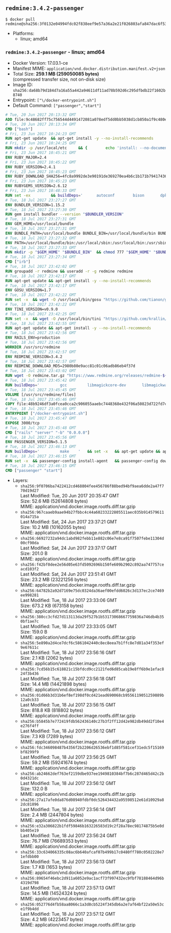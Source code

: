 ## `redmine:3.4.2-passenger`

```console
$ docker pull redmine@sha256:3f0132e04994fdc02f838eef9e57a36a2e21f026803afa847dac6f530006710a
```

-	Platforms:
	-	linux; amd64

### `redmine:3.4.2-passenger` - linux; amd64

-	Docker Version: 17.03.1-ce
-	Manifest MIME: `application/vnd.docker.distribution.manifest.v2+json`
-	Total Size: **259.1 MB (259050085 bytes)**  
	(compressed transfer size, not on-disk size)
-	Image ID: `sha256:da68b79d184d7a16a55a442a94611df11ad78b592d6c295dfbdb22f1602b8740`
-	Entrypoint: `["\/docker-entrypoint.sh"]`
-	Default Command: `["passenger","start"]`

```dockerfile
# Tue, 20 Jun 2017 20:13:32 GMT
ADD file:9c48682ff75c756544d4491472081a078edf5dd0bb5038d1cb850a1f9c480e3e in / 
# Tue, 20 Jun 2017 20:13:34 GMT
CMD ["bash"]
# Fri, 23 Jun 2017 10:24:23 GMT
RUN apt-get update 	&& apt-get install -y --no-install-recommends 		bzip2 		ca-certificates 		libffi-dev 		libgdbm3 		libssl-dev 		libyaml-dev 		procps 		zlib1g-dev 	&& rm -rf /var/lib/apt/lists/*
# Fri, 23 Jun 2017 10:24:25 GMT
RUN mkdir -p /usr/local/etc 	&& { 		echo 'install: --no-document'; 		echo 'update: --no-document'; 	} >> /usr/local/etc/gemrc
# Fri, 23 Jun 2017 10:45:21 GMT
ENV RUBY_MAJOR=2.4
# Fri, 23 Jun 2017 10:45:22 GMT
ENV RUBY_VERSION=2.4.1
# Fri, 23 Jun 2017 10:45:23 GMT
ENV RUBY_DOWNLOAD_SHA256=4fc8a9992de3e90191de369270ea4b6c1b171b7941743614cc50822ddc1fe654
# Fri, 23 Jun 2017 10:45:23 GMT
ENV RUBYGEMS_VERSION=2.6.12
# Fri, 23 Jun 2017 10:48:33 GMT
RUN set -ex 		&& buildDeps=' 		autoconf 		bison 		dpkg-dev 		gcc 		libbz2-dev 		libgdbm-dev 		libglib2.0-dev 		libncurses-dev 		libreadline-dev 		libxml2-dev 		libxslt-dev 		make 		ruby 		wget 		xz-utils 	' 	&& apt-get update 	&& apt-get install -y --no-install-recommends $buildDeps 	&& rm -rf /var/lib/apt/lists/* 		&& wget -O ruby.tar.xz "https://cache.ruby-lang.org/pub/ruby/${RUBY_MAJOR%-rc}/ruby-$RUBY_VERSION.tar.xz" 	&& echo "$RUBY_DOWNLOAD_SHA256 *ruby.tar.xz" | sha256sum -c - 		&& mkdir -p /usr/src/ruby 	&& tar -xJf ruby.tar.xz -C /usr/src/ruby --strip-components=1 	&& rm ruby.tar.xz 		&& cd /usr/src/ruby 		&& { 		echo '#define ENABLE_PATH_CHECK 0'; 		echo; 		cat file.c; 	} > file.c.new 	&& mv file.c.new file.c 		&& autoconf 	&& gnuArch="$(dpkg-architecture --query DEB_BUILD_GNU_TYPE)" 	&& ./configure 		--build="$gnuArch" 		--disable-install-doc 		--enable-shared 	&& make -j "$(nproc)" 	&& make install 		&& apt-get purge -y --auto-remove $buildDeps 	&& cd / 	&& rm -r /usr/src/ruby 		&& gem update --system "$RUBYGEMS_VERSION"
# Tue, 18 Jul 2017 23:27:27 GMT
ENV BUNDLER_VERSION=1.15.2
# Tue, 18 Jul 2017 23:27:30 GMT
RUN gem install bundler --version "$BUNDLER_VERSION"
# Tue, 18 Jul 2017 23:27:31 GMT
ENV GEM_HOME=/usr/local/bundle
# Tue, 18 Jul 2017 23:27:31 GMT
ENV BUNDLE_PATH=/usr/local/bundle BUNDLE_BIN=/usr/local/bundle/bin BUNDLE_SILENCE_ROOT_WARNING=1 BUNDLE_APP_CONFIG=/usr/local/bundle
# Tue, 18 Jul 2017 23:27:32 GMT
ENV PATH=/usr/local/bundle/bin:/usr/local/sbin:/usr/local/bin:/usr/sbin:/usr/bin:/sbin:/bin
# Tue, 18 Jul 2017 23:27:33 GMT
RUN mkdir -p "$GEM_HOME" "$BUNDLE_BIN" 	&& chmod 777 "$GEM_HOME" "$BUNDLE_BIN"
# Tue, 18 Jul 2017 23:27:34 GMT
CMD ["irb"]
# Tue, 18 Jul 2017 23:42:02 GMT
RUN groupadd -r redmine && useradd -r -g redmine redmine
# Tue, 18 Jul 2017 23:42:17 GMT
RUN apt-get update && apt-get install -y --no-install-recommends 		ca-certificates 		wget 	&& rm -rf /var/lib/apt/lists/*
# Tue, 18 Jul 2017 23:42:17 GMT
ENV GOSU_VERSION=1.7
# Tue, 18 Jul 2017 23:42:22 GMT
RUN set -x 	&& wget -O /usr/local/bin/gosu "https://github.com/tianon/gosu/releases/download/$GOSU_VERSION/gosu-$(dpkg --print-architecture)" 	&& wget -O /usr/local/bin/gosu.asc "https://github.com/tianon/gosu/releases/download/$GOSU_VERSION/gosu-$(dpkg --print-architecture).asc" 	&& export GNUPGHOME="$(mktemp -d)" 	&& gpg --keyserver ha.pool.sks-keyservers.net --recv-keys B42F6819007F00F88E364FD4036A9C25BF357DD4 	&& gpg --batch --verify /usr/local/bin/gosu.asc /usr/local/bin/gosu 	&& rm -r "$GNUPGHOME" /usr/local/bin/gosu.asc 	&& chmod +x /usr/local/bin/gosu 	&& gosu nobody true
# Tue, 18 Jul 2017 23:42:22 GMT
ENV TINI_VERSION=v0.9.0
# Tue, 18 Jul 2017 23:42:25 GMT
RUN set -x 	&& wget -O /usr/local/bin/tini "https://github.com/krallin/tini/releases/download/$TINI_VERSION/tini" 	&& wget -O /usr/local/bin/tini.asc "https://github.com/krallin/tini/releases/download/$TINI_VERSION/tini.asc" 	&& export GNUPGHOME="$(mktemp -d)" 	&& gpg --keyserver ha.pool.sks-keyservers.net --recv-keys 6380DC428747F6C393FEACA59A84159D7001A4E5 	&& gpg --batch --verify /usr/local/bin/tini.asc /usr/local/bin/tini 	&& rm -r "$GNUPGHOME" /usr/local/bin/tini.asc 	&& chmod +x /usr/local/bin/tini 	&& tini -h
# Tue, 18 Jul 2017 23:42:55 GMT
RUN apt-get update && apt-get install -y --no-install-recommends 		imagemagick 		libmysqlclient18 		libpq5 		libsqlite3-0 				bzr 		git 		mercurial 		openssh-client 		subversion 	&& rm -rf /var/lib/apt/lists/*
# Tue, 18 Jul 2017 23:42:56 GMT
ENV RAILS_ENV=production
# Tue, 18 Jul 2017 23:42:56 GMT
WORKDIR /usr/src/redmine
# Tue, 18 Jul 2017 23:42:57 GMT
ENV REDMINE_VERSION=3.4.2
# Tue, 18 Jul 2017 23:42:57 GMT
ENV REDMINE_DOWNLOAD_MD5=2980b80e9acc81c01c06adb86eb4f37d
# Tue, 18 Jul 2017 23:43:02 GMT
RUN wget -O redmine.tar.gz "https://www.redmine.org/releases/redmine-${REDMINE_VERSION}.tar.gz" 	&& echo "$REDMINE_DOWNLOAD_MD5 redmine.tar.gz" | md5sum -c - 	&& tar -xvf redmine.tar.gz --strip-components=1 	&& rm redmine.tar.gz files/delete.me log/delete.me 	&& mkdir -p tmp/pdf public/plugin_assets 	&& chown -R redmine:redmine ./
# Tue, 18 Jul 2017 23:45:42 GMT
RUN buildDeps=' 		gcc 		libmagickcore-dev 		libmagickwand-dev 		libmysqlclient-dev 		libpq-dev 		libsqlite3-dev 		make 		patch 	' 	&& set -ex 	&& apt-get update && apt-get install -y $buildDeps --no-install-recommends 	&& rm -rf /var/lib/apt/lists/* 	&& bundle install --without development test 	&& for adapter in mysql2 postgresql sqlite3; do 		echo "$RAILS_ENV:" > ./config/database.yml; 		echo "  adapter: $adapter" >> ./config/database.yml; 		bundle install --without development test; 		cp Gemfile.lock "Gemfile.lock.${adapter}"; 	done 	&& rm ./config/database.yml 	&& apt-get purge -y --auto-remove $buildDeps
# Tue, 18 Jul 2017 23:45:45 GMT
VOLUME [/usr/src/redmine/files]
# Tue, 18 Jul 2017 23:45:46 GMT
COPY file:48b9246df3a0fcea0cca2c906055aaebc7448368e432f06a50823d722fd7c9ce in / 
# Tue, 18 Jul 2017 23:45:46 GMT
ENTRYPOINT ["/docker-entrypoint.sh"]
# Tue, 18 Jul 2017 23:45:47 GMT
EXPOSE 3000/tcp
# Tue, 18 Jul 2017 23:45:48 GMT
CMD ["rails" "server" "-b" "0.0.0.0"]
# Tue, 18 Jul 2017 23:45:56 GMT
ENV PASSENGER_VERSION=5.1.5
# Tue, 18 Jul 2017 23:46:13 GMT
RUN buildDeps=' 		make 	' 	&& set -x 	&& apt-get update && apt-get install -y --no-install-recommends $buildDeps && rm -rf /var/lib/apt/lists/* 	&& gem install passenger --version "$PASSENGER_VERSION" 	&& apt-get purge -y --auto-remove $buildDeps
# Tue, 18 Jul 2017 23:46:15 GMT
RUN set -x 	&& passenger-config install-agent 	&& passenger-config download-nginx-engine
# Tue, 18 Jul 2017 23:46:15 GMT
CMD ["passenger" "start"]
```

-	Layers:
	-	`sha256:9f0706ba7422412cd468804fee456786f88bed94bf9aea6dde2a47f770d19d27`  
		Last Modified: Tue, 20 Jun 2017 20:35:47 GMT  
		Size: 52.6 MB (52614808 bytes)  
		MIME: application/vnd.docker.image.rootfs.diff.tar.gzip
	-	`sha256:967caaeb9aae94b27fbbc4c44a60233222805511aec035b914579611014a715a`  
		Last Modified: Sat, 24 Jun 2017 23:37:21 GMT  
		Size: 10.2 MB (10162055 bytes)  
		MIME: application/vnd.docker.image.rootfs.diff.tar.gzip
	-	`sha256:66927232a94dc1abd982febb11e882c06e7e8ca91f7507febe11304d00cf90da`  
		Last Modified: Sat, 24 Jun 2017 23:37:17 GMT  
		Size: 201.0 B  
		MIME: application/vnd.docker.image.rootfs.diff.tar.gzip
	-	`sha256:f42bf0dee2e56d05e63fd5092696b150fe609b2902c892aa747757ceacd103f2`  
		Last Modified: Sat, 24 Jun 2017 23:51:41 GMT  
		Size: 23.2 MB (23221256 bytes)  
		MIME: application/vnd.docker.image.rootfs.diff.tar.gzip
	-	`sha256:64782b2a92d7169e75dc0324da36aef00efdd6026c3d137ec2ce7469ee998281`  
		Last Modified: Tue, 18 Jul 2017 23:33:06 GMT  
		Size: 673.2 KB (673158 bytes)  
		MIME: application/vnd.docker.image.rootfs.diff.tar.gzip
	-	`sha256:380cc3cfd27d113113da29f527b1b53173068667759836a746db4b350bf1ae7c`  
		Last Modified: Tue, 18 Jul 2017 23:33:05 GMT  
		Size: 159.0 B  
		MIME: application/vnd.docker.image.rootfs.diff.tar.gzip
	-	`sha256:5e890a2d4ce7dcf6c5861042440c8ec8eea7b1ffc8e7d81a34f353ef9e67611c`  
		Last Modified: Tue, 18 Jul 2017 23:56:16 GMT  
		Size: 2.1 KB (2062 bytes)  
		MIME: application/vnd.docker.image.rootfs.diff.tar.gzip
	-	`sha256:7cd56b15c618821c15bfdcd9cc2121fed6d85cab19e8ff6b9e1efac824f3b436`  
		Last Modified: Tue, 18 Jul 2017 23:56:18 GMT  
		Size: 14.4 MB (14421898 bytes)  
		MIME: application/vnd.docker.image.rootfs.diff.tar.gzip
	-	`sha256:01d66b3d31b6ef8ef198df0cd421ead690068cb9556119051259889b12a0cb33`  
		Last Modified: Tue, 18 Jul 2017 23:56:15 GMT  
		Size: 818.8 KB (818802 bytes)  
		MIME: application/vnd.docker.image.rootfs.diff.tar.gzip
	-	`sha256:b5845b7e772419fdb562436140c27b3f2ff12d42e982db49dd2f10e4e276f4ff`  
		Last Modified: Tue, 18 Jul 2017 23:56:12 GMT  
		Size: 7.3 KB (7289 bytes)  
		MIME: application/vnd.docker.image.rootfs.diff.tar.gzip
	-	`sha256:fdc346098487b4356f2b2206d26536ebf1d85f581cef31edc5f15169bf8299f9`  
		Last Modified: Tue, 18 Jul 2017 23:56:25 GMT  
		Size: 59.2 MB (59241674 bytes)  
		MIME: application/vnd.docker.image.rootfs.diff.tar.gzip
	-	`sha256:ab24662def763ef2159dbe937ee1949810384bf7b6c287d465d42c2b0d4321dc`  
		Last Modified: Tue, 18 Jul 2017 23:56:12 GMT  
		Size: 132.0 B  
		MIME: application/vnd.docker.image.rootfs.diff.tar.gzip
	-	`sha256:27a17afe0da876d08940fdbf0dc526434432a95598512e61d10929a82dc81896`  
		Last Modified: Tue, 18 Jul 2017 23:56:14 GMT  
		Size: 2.4 MB (2447804 bytes)  
		MIME: application/vnd.docker.image.rootfs.diff.tar.gzip
	-	`sha256:e32a306822b1fdf59846b163226583d19c2f28a78ec98174875b5e0dbb405e19`  
		Last Modified: Tue, 18 Jul 2017 23:56:24 GMT  
		Size: 76.7 MB (76689353 bytes)  
		MIME: application/vnd.docker.image.rootfs.diff.tar.gzip
	-	`sha256:33c634066335c08ac6b640afcaf07b499b17c0480ff780c0502228e71efdbb00`  
		Last Modified: Tue, 18 Jul 2017 23:56:13 GMT  
		Size: 1.7 KB (1653 bytes)  
		MIME: application/vnd.docker.image.rootfs.diff.tar.gzip
	-	`sha256:89654f46ebc2d911a6052e9ac1acf73f997432ec9fbf78188464d96b4319d798`  
		Last Modified: Tue, 18 Jul 2017 23:57:13 GMT  
		Size: 14.5 MB (14524324 bytes)  
		MIME: application/vnd.docker.image.rootfs.diff.tar.gzip
	-	`sha256:052776d4fb58aa8066c1a3d8cb5224f345db6a2e7af64bf22a50e53ce1f9b4dd`  
		Last Modified: Tue, 18 Jul 2017 23:57:12 GMT  
		Size: 4.2 MB (4223457 bytes)  
		MIME: application/vnd.docker.image.rootfs.diff.tar.gzip
